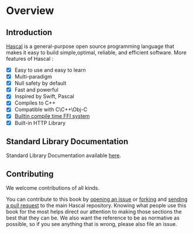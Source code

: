 # Overview

## Introduction
[Hascal](https://hascal.github.io) is a general-purpose open source programming language that makes it easy to build simple,optimal, reliable, and efficient software. More features of Hascal :

- [x] Easy to use and easy to learn
- [x] Multi-paradigm
- [x] Null safety by default
- [x] Fast and powerful
- [x] Inspired by Swift, Pascal
- [x] Compiles to C++
- [x] Compatible with C\C++\Obj-C
- [x] [Builtin compile time FFI system](lang/14_interfacing_with_cpp.html)
- [x] Built-in HTTP Library

## Standard Library Documentation
Standard Library Documentation available [here](./stdlib/index.html).

## Contributing
We welcome contributions of all kinds.

You can contribute to this book by [opening an issue](https://github.com/hascal/hascal/issues/new/choose) or [forking](https://github.com/hascal/hascal/fork) and [sending a pull request](https://github.com/hascal/hascal/compare) to the main Hascal repository.
Knowing what people use this book for the most helps direct our attention to making those sections the best that they can be. We also want the reference to be as normative as possible, so if you see anything that is wrong, please also file an issue.